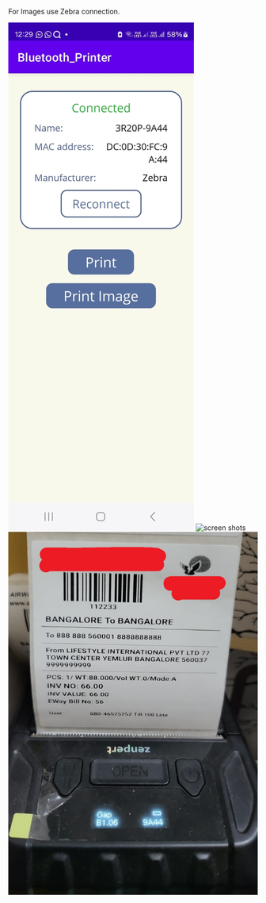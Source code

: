 For Images use Zebra connection.

<img src="https://github.com/nssoftengineer/BluetoothPrinter/blob/master/content/screen1.jpeg" alt="screen shots">

<img src="https://github.com/nssoftengineer/BluetoothPrinter/blob/master/content/video.gif" alt="screen shots">
<img src="https://github.com/nssoftengineer/BluetoothPrinter/blob/master/content/screen2.jpeg" alt="screen shots">
